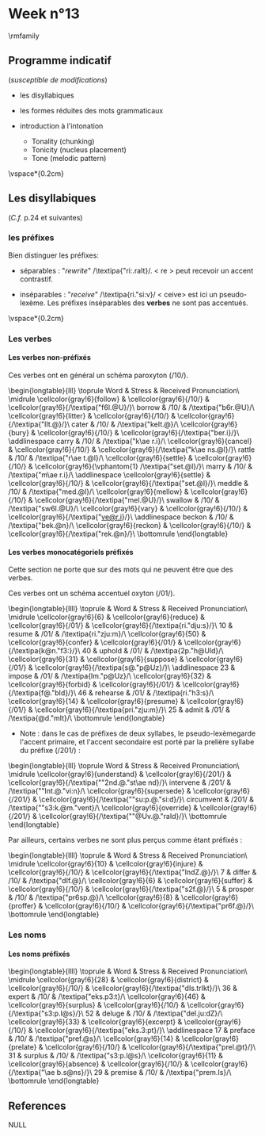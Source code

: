 # Week n°13




\rmfamily


## Programme indicatif

(*susceptible de modifications*)

* les disyllabiques

* les formes réduites des mots grammaticaux

* introduction à l'intonation
  - Tonality (chunking)
  - Tonicity (nucleus placement)
  - Tone (melodic pattern)

\vspace*{0.2cm}

## Les disyllabiques

(*C.f.*   p.24 et suivantes)

 
### les préfixes

Bien distinguer les préfixes:

- séparables : "*rewrite*" /\textipa{"ri:.raIt}/. < re > peut recevoir un accent contrastif.

- inséparables : "*receive*" /\textipa{ri."si:v}/ < ceive> est ici un pseudo-lexème. Les préfixes inséparables des **verbes** ne sont pas accentués.


\vspace*{0.2cm}

### Les verbes
 

#### Les verbes non-préfixés

Ces verbes ont en général un schéma paroxyton (/10/).


\begin{longtable}{lll}
\toprule
Word & Stress & Received Pronunciation\\
\midrule
\cellcolor{gray!6}{follow} & \cellcolor{gray!6}{/10/} & \cellcolor{gray!6}{/\textipa{"f6l.@U}/}\\
borrow & /10/ & /\textipa{"b6r.@U}/\\
\cellcolor{gray!6}{litter} & \cellcolor{gray!6}{/10/} & \cellcolor{gray!6}{/\textipa{"lIt.@}/}\\
cater & /10/ & /\textipa{"keIt.@}/\\
\cellcolor{gray!6}{bury} & \cellcolor{gray!6}{/10/} & \cellcolor{gray!6}{/\textipa{"ber.i}/}\\
\addlinespace
carry & /10/ & /\textipa{"k\ae r.i}/\\
\cellcolor{gray!6}{cancel} & \cellcolor{gray!6}{/10/} & \cellcolor{gray!6}{/\textipa{"k\ae ns.@l}/}\\
rattle & /10/ & /\textipa{"r\ae t.@l}/\\
\cellcolor{gray!6}{settle} & \cellcolor{gray!6}{/10/} & \cellcolor{gray!6}{\vphantom{1} /\textipa{"set.@l}/}\\
marry & /10/ & /\textipa{"m\ae r.i}/\\
\addlinespace
\cellcolor{gray!6}{settle} & \cellcolor{gray!6}{/10/} & \cellcolor{gray!6}{/\textipa{"set.@l}/}\\
meddle & /10/ & /\textipa{"med.@l}/\\
\cellcolor{gray!6}{mellow} & \cellcolor{gray!6}{/10/} & \cellcolor{gray!6}{/\textipa{"mel.@U}/}\\
swallow & /10/ & /\textipa{"sw6l.@U}/\\
\cellcolor{gray!6}{vary} & \cellcolor{gray!6}{/10/} & \cellcolor{gray!6}{/\textipa{"ve@r.i}/}\\
\addlinespace
beckon & /10/ & /\textipa{"bek.@n}/\\
\cellcolor{gray!6}{reckon} & \cellcolor{gray!6}{/10/} & \cellcolor{gray!6}{/\textipa{"rek.@n}/}\\
\bottomrule
\end{longtable}

#### Les verbes monocatégoriels préfixés

Cette section ne porte que sur des mots qui ne peuvent être que des verbes.

Ces verbes ont un schéma accentuel oxyton (/01/).


\begin{longtable}{llll}
\toprule
  & Word & Stress & Received Pronunciation\\
\midrule
\cellcolor{gray!6}{6} & \cellcolor{gray!6}{reduce} & \cellcolor{gray!6}{/01/} & \cellcolor{gray!6}{/\textipa{ri."dju:s}/}\\
10 & resume & /01/ & /\textipa{ri."zju:m}/\\
\cellcolor{gray!6}{50} & \cellcolor{gray!6}{confer} & \cellcolor{gray!6}{/01/} & \cellcolor{gray!6}{/\textipa{k@n."f3:}/}\\
40 & uphold & /01/ & /\textipa{2p."h@Uld}/\\
\cellcolor{gray!6}{31} & \cellcolor{gray!6}{suppose} & \cellcolor{gray!6}{/01/} & \cellcolor{gray!6}{/\textipa{s@."p@Uz}/}\\
\addlinespace
23 & impose & /01/ & /\textipa{Im."p@Uz}/\\
\cellcolor{gray!6}{32} & \cellcolor{gray!6}{forbid} & \cellcolor{gray!6}{/01/} & \cellcolor{gray!6}{/\textipa{f@."bId}/}\\
46 & rehearse & /01/ & /\textipa{ri."h3:s}/\\
\cellcolor{gray!6}{14} & \cellcolor{gray!6}{presume} & \cellcolor{gray!6}{/01/} & \cellcolor{gray!6}{/\textipa{pri."zju:m}/}\\
25 & admit & /01/ & /\textipa{@d."mIt}/\\
\bottomrule
\end{longtable}

* Note : dans le cas de préfixes de deux syllabes, le pseudo-lexèmegarde l'accent primaire, et l'accent secondaire est porté par la prelière syllabe du préfixe (/201/) :


\begin{longtable}{lll}
\toprule
Word & Stress & Received Pronunciation\\
\midrule
\cellcolor{gray!6}{understand} & \cellcolor{gray!6}{/201/} & \cellcolor{gray!6}{/\textipa{""2nd.@."st\ae nd}/}\\
intervene & /201/ & /\textipa{""Int.@."vi:n}/\\
\cellcolor{gray!6}{supersede} & \cellcolor{gray!6}{/201/} & \cellcolor{gray!6}{/\textipa{""su:p.@."si:d}/}\\
circumvent & /201/ & /\textipa{""s3:k.@m."vent}/\\
\cellcolor{gray!6}{override} & \cellcolor{gray!6}{/201/} & \cellcolor{gray!6}{/\textipa{""@Uv.@."raId}/}\\
\bottomrule
\end{longtable}

Par ailleurs, certains verbes ne sont plus perçus comme étant préfixés :


\begin{longtable}{llll}
\toprule
  & Word & Stress & Received Pronunciation\\
\midrule
\cellcolor{gray!6}{10} & \cellcolor{gray!6}{injure} & \cellcolor{gray!6}{/10/} & \cellcolor{gray!6}{/\textipa{"IndZ.@}/}\\
7 & differ & /10/ & /\textipa{"dIf.@}/\\
\cellcolor{gray!6}{6} & \cellcolor{gray!6}{suffer} & \cellcolor{gray!6}{/10/} & \cellcolor{gray!6}{/\textipa{"s2f.@}/}\\
5 & prosper & /10/ & /\textipa{"pr6sp.@}/\\
\cellcolor{gray!6}{8} & \cellcolor{gray!6}{proffer} & \cellcolor{gray!6}{/10/} & \cellcolor{gray!6}{/\textipa{"pr6f.@}/}\\
\bottomrule
\end{longtable}
### Les noms

#### Les noms préfixés


\begin{longtable}{llll}
\toprule
  & Word & Stress & Received Pronunciation\\
\midrule
\cellcolor{gray!6}{28} & \cellcolor{gray!6}{district} & \cellcolor{gray!6}{/10/} & \cellcolor{gray!6}{/\textipa{"dIs.trIkt}/}\\
36 & expert & /10/ & /\textipa{"eks.p3:t}/\\
\cellcolor{gray!6}{46} & \cellcolor{gray!6}{surplus} & \cellcolor{gray!6}{/10/} & \cellcolor{gray!6}{/\textipa{"s3:p.l@s}/}\\
52 & deluge & /10/ & /\textipa{"del.ju:dZ}/\\
\cellcolor{gray!6}{33} & \cellcolor{gray!6}{excerpt} & \cellcolor{gray!6}{/10/} & \cellcolor{gray!6}{/\textipa{"eks.3:pt}/}\\
\addlinespace
17 & preface & /10/ & /\textipa{"pref.@s}/\\
\cellcolor{gray!6}{14} & \cellcolor{gray!6}{prelate} & \cellcolor{gray!6}{/10/} & \cellcolor{gray!6}{/\textipa{"prel.@t}/}\\
31 & surplus & /10/ & /\textipa{"s3:p.l@s}/\\
\cellcolor{gray!6}{11} & \cellcolor{gray!6}{absence} & \cellcolor{gray!6}{/10/} & \cellcolor{gray!6}{/\textipa{"\ae b.s@ns}/}\\
29 & premise & /10/ & /\textipa{"prem.Is}/\\
\bottomrule
\end{longtable}

## References




NULL


